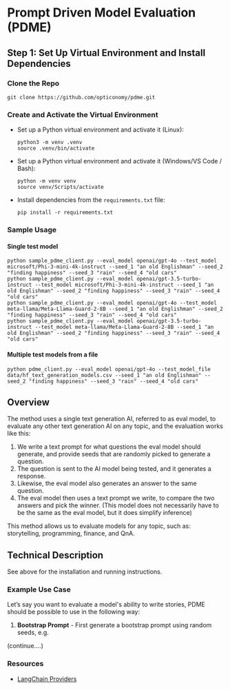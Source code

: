 # Prompt Driven Model Evaluation (PDME)

## Step 1: Set Up Virtual Environment and Install Dependencies

### Clone the Repo
  ```
  git clone https://github.com/opticonomy/pdme.git
  ```

### Create and Activate the Virtual Environment
- Set up a Python virtual environment and activate it (Linux):
  ```
  python3 -m venv .venv
  source .venv/bin/activate
  ```

- Set up a Python virtual environment and activate it (Windows/VS Code / Bash):
  ```
  python -m venv venv
  source venv/Scripts/activate
  ```
  
- Install dependencies from the `requirements.txt` file:
  ```
  pip install -r requirements.txt
  ```

### Sample Usage
#### Single test model
 ```
python sample_pdme_client.py --eval_model openai/gpt-4o --test_model microsoft/Phi-3-mini-4k-instruct --seed_1 "an old Englishman" --seed_2 "finding happiness" --seed_3 "rain" --seed_4 "old cars"
python sample_pdme_client.py --eval_model openai/gpt-3.5-turbo-instruct --test_model microsoft/Phi-3-mini-4k-instruct --seed_1 "an old Englishman" --seed_2 "finding happiness" --seed_3 "rain" --seed_4 "old cars"
python sample_pdme_client.py --eval_model openai/gpt-4o --test_model meta-llama/Meta-Llama-Guard-2-8B --seed_1 "an old Englishman" --seed_2 "finding happiness" --seed_3 "rain" --seed_4 "old cars"
python sample_pdme_client.py --eval_model openai/gpt-3.5-turbo-instruct --test_model meta-llama/Meta-Llama-Guard-2-8B --seed_1 "an old Englishman" --seed_2 "finding happiness" --seed_3 "rain" --seed_4 "old cars"
 ```
#### Multiple test models from a file
```
python pdme_client.py --eval_model openai/gpt-4o --test_model_file data/hf_text_generation_models.csv --seed_1 "an old Englishman" --seed_2 "finding happiness" --seed_3 "rain" --seed_4 "old cars"
 ```
 ## Overview

The method uses a single text generation AI, referred to as eval model, to evaluate any other text generation AI on any topic, and the evaluation works like this:

1. We write a text prompt for what questions the eval model should generate, and provide seeds that are randomly picked to generate a question.
2. The question is sent to the AI model being tested, and it generates a response.
3. Likewise, the eval model also generates an answer to the same question.
4. The eval model then uses a text prompt we write, to compare the two answers and pick the winner. (This model does not necessarily have to be the same as the eval model, but it does simplify inference)

This method allows us to evaluate models for any topic, such as: storytelling, programming, finance, and QnA.

## Technical Description

See above for the installation and running instructions.

### Example Use Case

Let’s say you want to evaluate a model's ability to write stories, PDME should be possible to use in the following way:

1. **Bootstrap Prompt** - First generate a bootstrap prompt using random seeds, e.g.

(continue....)

### Resources
- [LangChain Providers](https://python.langchain.com/v0.2/docs/integrations/platforms/)
